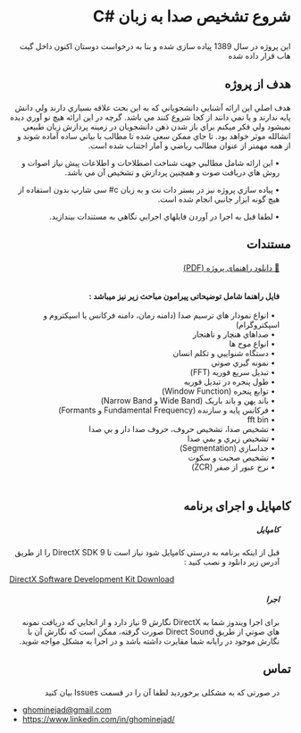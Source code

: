 ﻿# <p dir='rtl' align='right'> شروع تشخیص صدا به زبان <span dir=ltr>C#</span></p>
<p dir='rtl'>
این پروژه در سال 1389 پیاده سازی شده و بنا به درخواست دوستان اکنون داخل گیت هاب قرار داده شده
</p>

## <p dir='rtl' align='right'>هدف از پروژه</p>

<p dir='rtl' align='right'>هدف اصلي اين ارائه آشنايي دانشجوياني که به اين بحث علاقه بسياري دارند ولي دانش پايه ندارند و يا نمي دانند از کجا شروع کنند مي باشد.
گرچه در اين ارائه هيچ نو آوري ديده نميشود ولي فکر ميکنم براي باز شدن ذهن دانشجويان در زمينه پردازش زبان طبيعي انشالله موثر خواهد بود.
تا جاي ممکن سعي شده تا مطالب با بياني ساده آماده شوند و از همه مهمتر از عنوان مطالب رياضي و آمار اجتناب شده است.

</p>

<p dir='rtl' align='right' style="padding-right:20px">•
اين ارائه شامل مطالبي جهت شناخت اصطلاحات و اطلاعات پيش نياز اصوات و روش هاي دريافت صوت و همچنين پردازش و تشخيص آن مي باشد.

</p>

<p dir='rtl' align='right' style="padding-right:20px">•
 پياده سازي پروژه نيز در بستر دات نت و به زبان c# سی شارپ بدون استفاده از هيچ گونه ابزار جانبي انجام شده است.

</p>

<p dir='rtl' align='right' style="padding-right:20px">•
لطفا قبل به اجرا در آوردن فايلهاي اجرايي نگاهي به مستندات بيندازيد. 
</p>

## <p dir='rtl' align='right'> مستندات </p>
[<p dir='rtl' align='right' style="padding-right:20px" >📖 دانلود راهنمای پروژه (PDF)</p>](https://github.com/ghominejad/VoiceRecognition/blob/master/Doc/Thesis.pdf)
<p dir="rtl" alight="right" style="padding:20px"><b>فایل راهنما شامل توضیحاتی پیرامون مباحث زیر نیز میباشد :</b>
<br/><br/>
&nbsp; • انواع نمودار هاي ترسيم صدا (دامنه زمان، دامنه فرکانس يا اسپکتروم و اسپکتروگرام)<br/>
&nbsp; • صداهاي هنچار و ناهنجار<br/>
&nbsp; • انواع موج ها<br/>
&nbsp; • دستگاه شنواييي و تکلم انسان<br/>
&nbsp; • نمونه گيري صوتي<br/>
&nbsp; • تبديل سريع فوريه (FFT)<br/>
&nbsp; • طول پنجره در تبديل فوريه<br/>
&nbsp; • توابع پنجره (Window Function)<br/>
&nbsp; • باند پهن و باند باريک (Wide Band و Narrow Band)<br/>
&nbsp; • فرکانس پايه و سازنده (Fundamental Frequency و Formants)<br/>
&nbsp; • fft bin<br/>
&nbsp; • تشخيص صدا، تشخيص حروف، حروف صدا دار و بي صدا<br/>
&nbsp; • تشخيص زيري و بمي صدا<br/>
&nbsp; • جداسازي (Segmentation)<br/>
&nbsp; • تشخيص صحبت و سکوت<br/>
&nbsp; • نرخ عبور از صفر (ZCR)<br/>
</p>

## <p dir='rtl' align='right'> کامپایل و اجرای برنامه </p>
##### <p dir='rtl' align='right' style="padding-right:20px">کامپایل</p>

<p dir='rtl' align='right' style="padding-right:20px" >
قبل از اینکه برنامه به درستی کامپایل شود نیاز است تا  DirectX SDK 9 را از طریق آدرس زیر دانلود و نصب کنید :

</p>

[DirectX Software Development Kit Download](https://www.microsoft.com/en-us/download/details.aspx?id=6812)

##### <p dir='rtl' align='right' style="padding-right:20px">اجرا</p>
<p dir='rtl' align='right' style="padding-right:20px"> 
برای اجرا ویندوز شما به DirectX نگارش 9 نیاز دارد و 
از انجايي که دريافت نمونه هاي صوتي از طريق Direct Sound صورت گرفته، 
ممکن است که نگارش آن با نگارش موجود در رايانه شما مقايرت داشته باشد و در اجرا به مشکل مواجه شويد.

</p>





## <p dir='rtl' align='right' >تماس </p>
<p dir='rtl' align='right' style="padding-right:20px" >در صورتی که به مشکلی برخوردید لطفا آن را در قسمت Issues بیان کنید</p>

* ghominejad@gmail.com
* https://www.linkedin.com/in/ghominejad/

